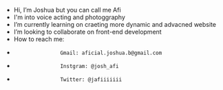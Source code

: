 -  Hi, I’m Joshua but you can call me Afi
-  I'm into voice acting and photoggraphy
-  I’m currently learning on craeting more dynamic and advacned website
-  I’m looking to collaborate on front-end development
-  How to reach me:
-                    Gmail: aficial.joshua.b@gmail.com 
-                    Instgram: @josh_afi
-                    Twitter: @jafiiiiiii
<!---
AficialJ/AficialJ is a ✨ special ✨ repository because its `README.md` (this file) appears on your GitHub profile.
You can click the Preview link to take a look at your changes.
--->
